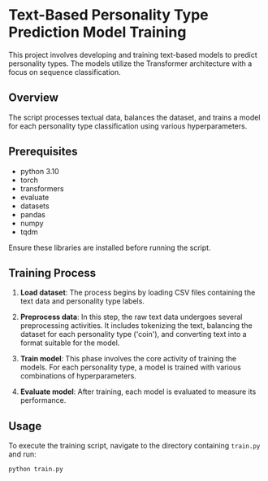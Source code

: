 # Text-Based Personality Type Prediction Model Training

This project involves developing and training text-based models to predict personality types. The models utilize the Transformer architecture with a focus on sequence classification.

## Overview

The script processes textual data, balances the dataset, and trains a model for each personality type classification using various hyperparameters.

## Prerequisites

- python 3.10
- torch
- transformers
- evaluate
- datasets
- pandas
- numpy
- tqdm

Ensure these libraries are installed before running the script.

## Training Process

1. **Load dataset**: The process begins by loading CSV files containing the text data and personality type labels. 

2. **Preprocess data**: In this step, the raw text data undergoes several preprocessing activities. It includes tokenizing the text, balancing the dataset for each personality type ('coin'), and converting text into a format suitable for the model.

3. **Train model**: This phase involves the core activity of training the models. For each personality type, a model is trained with various combinations of hyperparameters.

4. **Evaluate model**: After training, each model is evaluated to measure its performance. 

## Usage

To execute the training script, navigate to the directory containing `train.py` and run:

```bash
python train.py